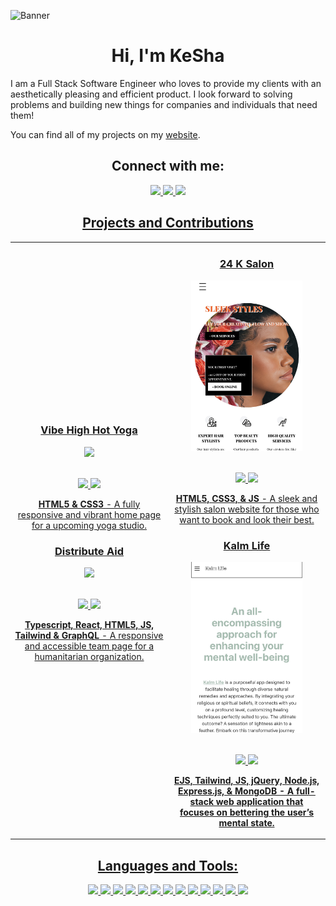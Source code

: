 ![Banner](https://user-images.githubusercontent.com/103616990/175493325-e485c8aa-5f80-4d91-9096-a706dc609889.png)


<h1 align="center">Hi, I'm KeSha</h1>

I am a Full Stack Software Engineer who loves to provide my clients with an aesthetically pleasing and efficient product. I look forward to solving problems and building new things for companies and individuals that need them!

You can find all of my projects on my <a href="https://keshakreates.com/#](https://keshakreates.com/#)">website</a>.


<h2 align="center">Connect with me:</h2>
<p align="center">
  <a href="https://twitter.com/keshakreates" target="blank"><img src="https://img.shields.io/badge/Twitter-black?style=for-the-badge&logo=twitter"/>
 <a href="https://www.linkedin.com/in/kesha-smith-/" target="blank"><img src="https://img.shields.io/badge/LinkedIn-black?style=for-the-badge&logo=linkedin"/>
   <a href="https://angel.co/u/kesha-smith" target="blank"><img src="https://img.shields.io/badge/Angellist-black?style=for-the-badge&logo=angellist"/>
</p>



<h2 align="center">Projects and Contributions</h2>
<div align="center">
<table>
<tr>
<td width="50%">
  <h3 align="center" color="white">Vibe High Hot Yoga</h3>
  <div align="center" >  
  <a href='https://vibehighhotyoga.netlify.app'> 
  </a>
    
 <img width ="75%" src="https://user-images.githubusercontent.com/103616990/188330399-cf21b5de-0ab6-48fe-b66b-0241315b1b8a.jpeg"/>

  <br>
  <br>
  <p>
    <a href="https://github.com/KeShaKreates/vibehighhotyoga" target="_blank">
    
  <img src="https://img.shields.io/badge/Code-black?style=for-the-badge&logo=github"/>
      
  <a href="https://vibehighhotyoga.netlify.app" target="_blank">
  <img src="https://img.shields.io/badge/-website-green?style=for-the-badge&color=ceedc7"/>
  </a>
  </p>
  <p><strong>HTML5 & CSS3 </strong> - A fully responsive and vibrant home page for a upcoming yoga studio.</p>
  </div>
    <h3 align="center" color="white">Distribute Aid</h3>
  <div align="center" >  
  <a href='https://distributeaid.org/team/'> 
  </a>

  <img width ="75%" src="https://github.com/KeShaKreates/KeShaKreates/assets/103616990/b9afa26e-4728-4eb0-aabb-e57ae434b949"/>

  <br>
  <br>
  <p>
    <a href="https://github.com/distributeaid" target="_blank">
    
  <img src="https://img.shields.io/badge/Code-black?style=for-the-badge&logo=github"/>
      
  <a href="https://distributeaid.org/team/" target="_blank">
  <img src="https://img.shields.io/badge/-website-green?style=for-the-badge&color=ceedc7"/>
  </a>
  </p>
  <p><strong>Typescript, React, HTML5, JS, Tailwind & GraphQL</strong> - A responsive and accessible team page for a humanitarian organization. </p>
  </div>
  </td>
  <td width="50%">
    <h3 align="center" color="white">24 K Salon</h3>
  <div align="center" >  
  <a href='https://24-k-salon.netlify.app/#'>
  </a>
   
  <img width ="75%" src="https://github.com/KeShaKreates/24-K-Salon/blob/main/24ksalonwebsiteimg.jpg"/>
    
  <br>
  <br>
  <p>
  <a href="https://github.com/KeShaKreates/24-K-Salon" target="_blank">
  <img src="https://img.shields.io/badge/Code-black?style=for-the-badge&logo=github"/>
  </a>  
  <a href="https://24-k-salon.netlify.app/#" target="_blank">
  <img src="https://img.shields.io/badge/-website-green?style=for-the-badge&color=ceedc7"/>
  </a>
  </p>
  <p><strong>HTML5, CSS3, & JS</strong> - A sleek and stylish salon website for those who want to book and look their best.</p>
  </div>
    <h3 align="center" color="white">Kalm Life</h3>
  <div align="center" >  
  <a href=''>
  </a>
   
  <img width ="75%" src="https://github.com/KeShaKreates/Kalm-Life/blob/main/Kalm-Life.jpg"/>
   


  <br>
  <br>
  <p>
  <a href= "https://github.com/KeShaKreates/Kalm-Life/tree/main" target="_blank">
  <img src="https://img.shields.io/badge/Code-black?style=for-the-badge&logo=github"/>
  </a>  
  <a href= "https://kalm-life.onrender.com" target="_blank">
  <img src="https://img.shields.io/badge/-website-green?style=for-the-badge&color=ceedc7"/>
  </a>
  </p>
  <p><strong>EJS, Tailwind, JS,  jQuery,  Node.js, Express.js, & MongoDB - A full-stack web application that focuses on bettering the user’s mental state.</p>
  </div>
  </table>


<h2 align="center">Languages and Tools:</h2>
<p align="center">
  <img src="https://img.shields.io/badge/CSS3-black?style=for-the-badge&logo=css3"/>  
  <img src="https://img.shields.io/badge/HTML5-black?style=for-the-badge&logo=html5"/>  
  <img src="https://img.shields.io/badge/EXPRESS-black?style=for-the-badge&logo=express"/>  
  <img src="https://img.shields.io/badge/JAVASCRIPT-black?style=for-the-badge&logo=javascript"/>  
  <img src="https://img.shields.io/badge/MONGODB-black?style=for-the-badge&logo=mongodb"/>  
  <img src="https://img.shields.io/badge/NODE.JS-black?style=for-the-badge&logo=node.js"/>  
  <img src="https://img.shields.io/badge/REACT.JS-black?style=for-the-badge&logo=react"/>  
  <img src="https://img.shields.io/badge/POSTGRESQL-black?style=for-the-badge&logo=postgresql"/>  
  <img src="https://img.shields.io/badge/TYPESCRIPT-black?style=for-the-badge&logo=typescript"/>  
  <img src="https://img.shields.io/badge/GRAPHQL-black?style=for-the-badge&logo=graphql"/> 
  <img src="https://img.shields.io/badge/PHP-black?style=for-the-badge&logo=php"/>  
  <img src="https://img.shields.io/badge/JQUERY-black?style=for-the-badge&logo=jquery"/>  
  <img src="https://img.shields.io/badge/EJS-black?style=for-the-badge&logo=ejs"/>  
</p>



